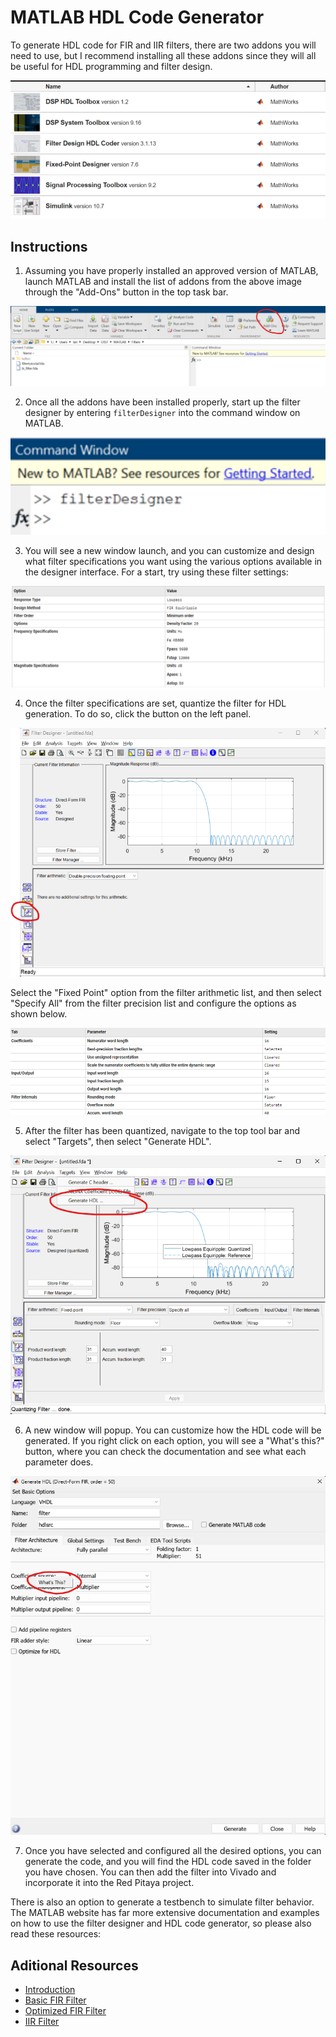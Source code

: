 # MATLAB HDL Code Generator

To generate HDL code for FIR and IIR filters, there are two addons you will need to use, but I recommend installing all these addons since they will all be useful for HDL programming and filter design.

![Add-Ons Screenshot](assets/reqaddons.png)

## Instructions

1. Assuming you have properly installed an approved version of MATLAB, launch MATLAB and install the list of addons from the above image through the "Add-Ons" button in the top task bar.

![Add-Ons Screenshot](assets/addons.png)

2. Once all the addons have been installed properly, start up the filter designer by entering `filterDesigner` into the command window on MATLAB.

![Command Window](assets/commandwindow.png)

3. You will see a new window launch, and you can customize and design what filter specifications you want using the various options available in the designer interface. For a start, try using these filter settings:

![Filter Design](assets/filtersettings.png)

4. Once the filter specifications are set, quantize the filter for HDL generation. To do so, click the button on the left panel. 

![Quantize Filter](assets/sidebar.png)

Select the "Fixed Point" option from the filter arithmetic list, and then select "Specify All" from the filter precision list and configure the options as shown below.

![Options](assets/settings.png)

5. After the filter has been quantized, navigate to the top tool bar and select "Targets", then select "Generate HDL".

![Generate HDL](assets/generatehdl.png)

6. A new window will popup. You can customize how the HDL code will be generated. If you right click on each option, you will see a "What's this?" button, where you can check the documentation and see what each parameter does.

![HDL Options](assets/whatsthis.png)

7. Once you have selected and configured all the desired options, you can generate the code, and you will find the HDL code saved in the folder you have chosen. You can then add the filter into Vivado and incorporate it into the Red Pitaya project.

There is also an option to generate a testbench to simulate filter behavior. The MATLAB website has far more extensive documentation and examples on how to use the filter designer and HDL code generator, so please also read these resources:

## Aditional Resources
- [Introduction](https://www.mathworks.com/videos/introduction-to-filter-design-hdl-coder-68761.html)
- [Basic FIR Filter](https://www.mathworks.com/help/hdlfilter/basic-fir-filter.html)
- [Optimized FIR Filter](https://www.mathworks.com/help/hdlfilter/optimized-fir-filter.html)
- [IIR Filter](https://www.mathworks.com/help/hdlfilter/iir-filter.html)
